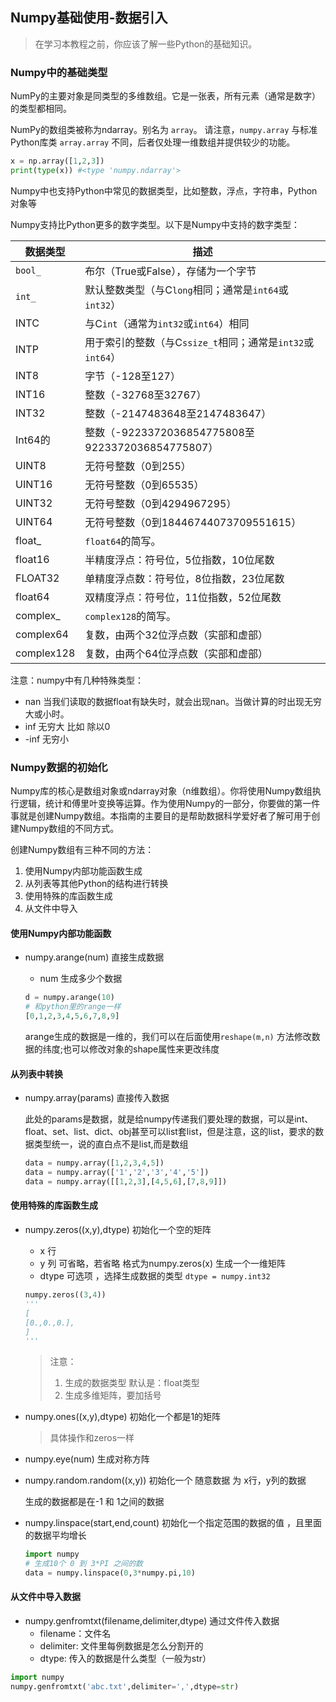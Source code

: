 ## Numpy基础使用-数据引入

> 在学习本教程之前，你应该了解一些Python的基础知识。

### Numpy中的基础类型

NumPy的主要对象是同类型的多维数组。它是一张表，所有元素（通常是数字）的类型都相同。

NumPy的数组类被称为ndarray。别名为 `array`。 请注意，`numpy.array` 与标准Python库类 `array.array` 不同，后者仅处理一维数组并提供较少的功能。

```python
x = np.array([1,2,3])
print(type(x)) #<type 'numpy.ndarray'>
```

Numpy中也支持Python中常见的数据类型，比如整数，浮点，字符串，Python对象等

Numpy支持比Python更多的数字类型。以下是Numpy中支持的数字类型：

| 数据类型   | 描述                                                       |
| ---------- | ---------------------------------------------------------- |
| `bool_`    | 布尔（True或False），存储为一个字节                        |
| `int_`     | 默认整数类型（与C`long`相同；通常是`int64`或`int32`）      |
| INTC       | 与C`int`（通常为`int32`或`int64`）相同                     |
| INTP       | 用于索引的整数（与C`ssize_t`相同；通常是`int32`或`int64`） |
| INT8       | 字节（-128至127）                                          |
| INT16      | 整数（-32768至32767）                                      |
| INT32      | 整数（-2147483648至2147483647）                            |
| Int64的    | 整数（-9223372036854775808至9223372036854775807）          |
| UINT8      | 无符号整数（0到255）                                       |
| UINT16     | 无符号整数（0到65535）                                     |
| UINT32     | 无符号整数（0到4294967295）                                |
| UINT64     | 无符号整数（0到18446744073709551615）                      |
| float_     | `float64`的简写。                                          |
| float16    | 半精度浮点：符号位，5位指数，10位尾数                      |
| FLOAT32    | 单精度浮点数：符号位，8位指数，23位尾数                    |
| float64    | 双精度浮点：符号位，11位指数，52位尾数                     |
| complex_   | `complex128`的简写。                                       |
| complex64  | 复数，由两个32位浮点数（实部和虚部）                       |
| complex128 | 复数，由两个64位浮点数（实部和虚部）                       |

注意：numpy中有几种特殊类型：

- nan 当我们读取的数据float有缺失时，就会出现nan。当做计算的时出现无穷大或小时。 
- inf 无穷大  比如 除以0
- -inf 无穷小

### Numpy数据的初始化

Numpy库的核心是数组对象或ndarray对象（n维数组）。你将使用Numpy数组执行逻辑，统计和傅里叶变换等运算。作为使用Numpy的一部分，你要做的第一件事就是创建Numpy数组。本指南的主要目的是帮助数据科学爱好者了解可用于创建Numpy数组的不同方式。

创建Numpy数组有三种不同的方法：

1. 使用Numpy内部功能函数生成
2. 从列表等其他Python的结构进行转换
3. 使用特殊的库函数生成
4. 从文件中导入

#### 使用Numpy内部功能函数

- numpy.arange(num) 直接生成数据

  - num 生成多少个数据

  ```python
  d = numpy.arange(10)
  # 和python里的range一样
  [0,1,2,3,4,5,6,7,8,9]
  ```

  arange生成的数据是一维的，我们可以在后面使用`reshape(m,n)` 方法修改数据的纬度;也可以修改对象的shape属性来更改纬度

#### 从列表中转换

- numpy.array(params) 直接传入数据 

  此处的params是数据，就是给numpy传递我们要处理的数据，可以是int、float、set、list、dict、obj甚至可以list套list，但是注意，这的list，要求的数据类型统一，说的直白点不是list,而是数组

  ```Python
  data = numpy.array([1,2,3,4,5])
  data = numpy.array(['1','2','3','4','5'])
  data = numpy.array([[1,2,3],[4,5,6],[7,8,9]])
  ```

#### 使用特殊的库函数生成

- numpy.zeros((x,y),dtype) 初始化一个空的矩阵
  - x 行
  - y 列 可省略，若省略 格式为numpy.zeros(x) 生成一个一维矩阵
  - dtype 可选项 ，选择生成数据的类型 `dtype = numpy.int32`

  ```python
  numpy.zeros((3,4))
  '''
  [
  [0.,0.,0.],
  ]
  '''
  ```

  >注意：
  >
  >1. 生成的数据类型 默认是：float类型
  >2. 生成多维矩阵，要加括号

- numpy.ones((x,y),dtype) 初始化一个都是1的矩阵 

  > 具体操作和zeros一样

- numpy.eye(num) 生成对称方阵

- numpy.random.random((x,y)) 初始化一个 随意数据 为 x行，y列的数据

  生成的数据都是在-1 和 1之间的数据

- numpy.linspace(start,end,count) 初始化一个指定范围的数据的值 ，且里面的数据平均增长

  ```python
  import numpy
  # 生成10个 0 到 3*PI 之间的数
  data = numpy.linspace(0,3*numpy.pi,10)
  ```

#### 从文件中导入数据

- numpy.genfromtxt(filename,delimiter,dtype) 通过文件传入数据
  - filename：文件名
  - delimiter: 文件里每例数据是怎么分割开的
  - dtype: 传入的数据是什么类型（一般为str）

```python
import numpy
numpy.genfromtxt('abc.txt',delimiter=',',dtype=str)
```

##### 
